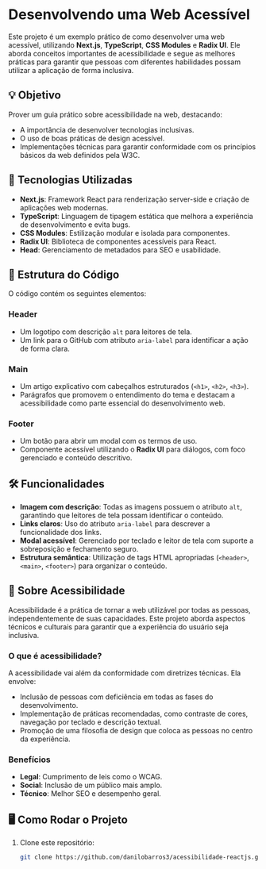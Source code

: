 # Desenvolvendo uma Web Acessível

Este projeto é um exemplo prático de como desenvolver uma web acessível, utilizando **Next.js**, **TypeScript**, **CSS Modules** e **Radix UI**. Ele aborda conceitos importantes de acessibilidade e segue as melhores práticas para garantir que pessoas com diferentes habilidades possam utilizar a aplicação de forma inclusiva.

## 💡 Objetivo

Prover um guia prático sobre acessibilidade na web, destacando:
- A importância de desenvolver tecnologias inclusivas.
- O uso de boas práticas de design acessível.
- Implementações técnicas para garantir conformidade com os princípios básicos da web definidos pela W3C.

## 🚀 Tecnologias Utilizadas

- **Next.js**: Framework React para renderização server-side e criação de aplicações web modernas.
- **TypeScript**: Linguagem de tipagem estática que melhora a experiência de desenvolvimento e evita bugs.
- **CSS Modules**: Estilização modular e isolada para componentes.
- **Radix UI**: Biblioteca de componentes acessíveis para React.
- **Head**: Gerenciamento de metadados para SEO e usabilidade.

## 📑 Estrutura do Código

O código contém os seguintes elementos:

### Header
- Um logotipo com descrição `alt` para leitores de tela.
- Um link para o GitHub com atributo `aria-label` para identificar a ação de forma clara.

### Main
- Um artigo explicativo com cabeçalhos estruturados (`<h1>`, `<h2>`, `<h3>`).
- Parágrafos que promovem o entendimento do tema e destacam a acessibilidade como parte essencial do desenvolvimento web.

### Footer
- Um botão para abrir um modal com os termos de uso.
- Componente acessível utilizando o **Radix UI** para diálogos, com foco gerenciado e conteúdo descritivo.

## 🛠️ Funcionalidades

- **Imagem com descrição**: Todas as imagens possuem o atributo `alt`, garantindo que leitores de tela possam identificar o conteúdo.
- **Links claros**: Uso do atributo `aria-label` para descrever a funcionalidade dos links.
- **Modal acessível**: Gerenciado por teclado e leitor de tela com suporte a sobreposição e fechamento seguro.
- **Estrutura semântica**: Utilização de tags HTML apropriadas (`<header>`, `<main>`, `<footer>`) para organizar o conteúdo.

## 📖 Sobre Acessibilidade

Acessibilidade é a prática de tornar a web utilizável por todas as pessoas, independentemente de suas capacidades. Este projeto aborda aspectos técnicos e culturais para garantir que a experiência do usuário seja inclusiva.

### O que é acessibilidade?
A acessibilidade vai além da conformidade com diretrizes técnicas. Ela envolve:
- Inclusão de pessoas com deficiência em todas as fases do desenvolvimento.
- Implementação de práticas recomendadas, como contraste de cores, navegação por teclado e descrição textual.
- Promoção de uma filosofia de design que coloca as pessoas no centro da experiência.

### Benefícios
- **Legal**: Cumprimento de leis como o WCAG.
- **Social**: Inclusão de um público mais amplo.
- **Técnico**: Melhor SEO e desempenho geral.

## 🖥️ Como Rodar o Projeto

1. Clone este repositório:
   ```bash
   git clone https://github.com/danilobarros3/acessibilidade-reactjs.git

